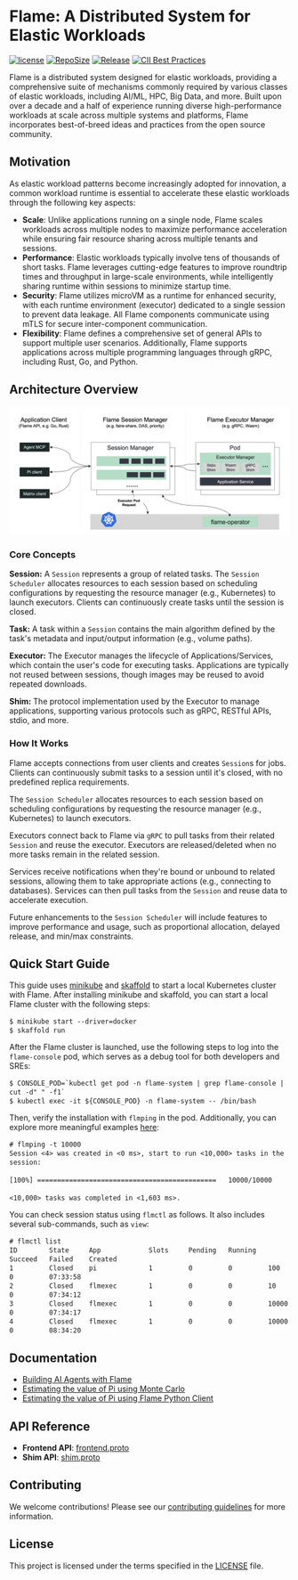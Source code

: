 # Flame: A Distributed System for Elastic Workloads

[![license](https://img.shields.io/github/license/flame-sh/flame)](http://github.com/flame-sh/flame)
[![RepoSize](https://img.shields.io/github/repo-size/flame-sh/flame)](http://github.com/flame-sh/flame)
[![Release](https://img.shields.io/github/release/flame-sh/flame)](https://github.com/flame-sh/flame/releases)
[![CII Best Practices](https://bestpractices.coreinfrastructure.org/projects/7299/badge)](https://bestpractices.coreinfrastructure.org/projects/7299)

Flame is a distributed system designed for elastic workloads, providing a comprehensive suite of mechanisms commonly required by various classes of elastic workloads, including AI/ML, HPC, Big Data, and more. Built upon over a decade and a half of experience running diverse high-performance workloads at scale across multiple systems and platforms, Flame incorporates best-of-breed ideas and practices from the open source community.

## Motivation

As elastic workload patterns become increasingly adopted for innovation, a common workload runtime is essential to accelerate these elastic workloads through the following key aspects:

* **Scale**: Unlike applications running on a single node, Flame scales workloads across multiple nodes to maximize performance acceleration while ensuring fair resource sharing across multiple tenants and sessions.
* **Performance**: Elastic workloads typically involve tens of thousands of short tasks. Flame leverages cutting-edge features to improve roundtrip times and throughput in large-scale environments, while intelligently sharing runtime within sessions to minimize startup time.
* **Security**: Flame utilizes microVM as a runtime for enhanced security, with each runtime environment (executor) dedicated to a single session to prevent data leakage. All Flame components communicate using mTLS for secure inter-component communication.
* **Flexibility**: Flame defines a comprehensive set of general APIs to support multiple user scenarios. Additionally, Flame supports applications across multiple programming languages through gRPC, including Rust, Go, and Python.

## Architecture Overview

![Flame Architecture](docs/images/flame-arch.jpg)

### Core Concepts

**Session:** A `Session` represents a group of related tasks. The `Session Scheduler` allocates resources to each session based on scheduling configurations by requesting the resource manager (e.g., Kubernetes) to launch executors. Clients can continuously create tasks until the session is closed.

**Task:** A task within a `Session` contains the main algorithm defined by the task's metadata and input/output information (e.g., volume paths).

**Executor:** The Executor manages the lifecycle of Applications/Services, which contain the user's code for executing tasks. Applications are typically not reused between sessions, though images may be reused to avoid repeated downloads.

**Shim:** The protocol implementation used by the Executor to manage applications, supporting various protocols such as gRPC, RESTful APIs, stdio, and more.

### How It Works

Flame accepts connections from user clients and creates `Session`s for jobs. Clients can continuously submit tasks to a session until it's closed, with no predefined replica requirements.

The `Session Scheduler` allocates resources to each session based on scheduling configurations by requesting the resource manager (e.g., Kubernetes) to launch executors.

Executors connect back to Flame via `gRPC` to pull tasks from their related `Session` and reuse the executor. Executors are released/deleted when no more tasks remain in the related session.

Services receive notifications when they're bound or unbound to related sessions, allowing them to take appropriate actions (e.g., connecting to databases). Services can then pull tasks from the `Session` and reuse data to accelerate execution.

Future enhancements to the `Session Scheduler` will include features to improve performance and usage, such as proportional allocation, delayed release, and min/max constraints.

## Quick Start Guide

This guide uses [minikube](https://minikube.sigs.k8s.io/docs/) and [skaffold](https://skaffold.dev/) to start a local Kubernetes cluster with Flame. After installing minikube and skaffold, you can start a local Flame cluster with the following steps:

```shell
$ minikube start --driver=docker
$ skaffold run
```

After the Flame cluster is launched, use the following steps to log into the `flame-console` pod, which serves as a debug tool for both developers and SREs:

```shell
$ CONSOLE_POD=`kubectl get pod -n flame-system | grep flame-console | cut -d" " -f1`
$ kubectl exec -it ${CONSOLE_POD} -n flame-system -- /bin/bash
```

Then, verify the installation with `flmping` in the pod. Additionally, you can explore more meaningful examples [here](examples):

```shell
# flmping -t 10000
Session <4> was created in <0 ms>, start to run <10,000> tasks in the session:

[100%] =============================================   10000/10000

<10,000> tasks was completed in <1,603 ms>.
```

You can check session status using `flmctl` as follows. It also includes several sub-commands, such as `view`:

```shell
# flmctl list
ID        State     App            Slots     Pending   Running   Succeed   Failed    Created
1         Closed    pi             1         0         0         100       0         07:33:58
2         Closed    flmexec        1         0         0         10        0         07:34:12
3         Closed    flmexec        1         0         0         10000     0         07:34:17
4         Closed    flmexec        1         0         0         10000     0         08:34:20
```

## Documentation

* [Building AI Agents with Flame](docs/blogs/run-ai-agent-with-flame.md)
* [Estimating the value of Pi using Monte Carlo](docs/blogs/evaluating-pi-by-monte-carlo.md)
* [Estimating the value of Pi using Flame Python Client](docs/blogs/evaluating-pi-by-flame-python.md)

## API Reference

* **Frontend API**: [frontend.proto](rpc/protos/frontend.proto)
* **Shim API**: [shim.proto](rpc/protos/shim.proto)

## Contributing

We welcome contributions! Please see our [contributing guidelines](CONTRIBUTING.md) for more information.

## License

This project is licensed under the terms specified in the [LICENSE](LICENSE) file.

